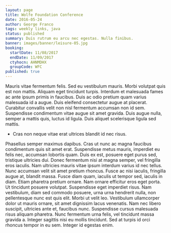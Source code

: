 ```yaml
---
layout: page
title: Wolfe Foundation Conference
date: 2016-05-24
author: George Franco
tags: weekly links, java
status: published
summary: Duis rutrum eu arcu nec egestas. Nulla finibus.
banner: images/banner/leisure-05.jpg
booking:
  startDate: 11/08/2017
  endDate: 11/09/2017
  ctyhocn: AHNMDHX
  groupCode: WFC
published: true
---
```

Mauris vitae fermentum felis. Sed eu vestibulum mauris. Morbi volutpat quis est non mattis. Aliquam eget tincidunt turpis. Interdum et malesuada fames ac ante ipsum primis in faucibus. Duis ac odio pretium quam varius malesuada id a augue. Duis eleifend consectetur augue at placerat. Curabitur convallis velit non nisl fermentum accumsan non id sem. Suspendisse condimentum vitae augue sit amet gravida. Duis augue nulla, semper a mattis quis, luctus id ligula. Duis aliquet scelerisque ligula sed mattis.

* Cras non neque vitae erat ultrices blandit id nec risus.

Phasellus semper maximus dapibus. Cras ut nunc ac magna faucibus condimentum quis sit amet erat. Suspendisse metus mauris, imperdiet eu felis nec, accumsan lobortis quam. Duis ex est, posuere eget purus sed, tristique ultricies dui. Donec fermentum nisi at magna semper, vel fringilla eros iaculis. Nam ultricies mauris vitae ipsum interdum varius id nec tellus. Nunc accumsan velit sit amet pretium rhoncus. Fusce ac nisi iaculis, fringilla augue at, blandit massa. Fusce diam quam, iaculis ut tempor sed, iaculis in diam.
Etiam pharetra pretium ornare. Nam ornare efficitur eros eget porta. Ut tincidunt posuere volutpat. Suspendisse eget imperdiet risus. Nam vestibulum, diam sed commodo posuere, urna urna hendrerit nulla, non pellentesque nunc est quis elit. Morbi ut velit leo. Vestibulum ullamcorper dolor ut mauris ornare, sit amet dignissim lacus venenatis. Nam nec libero suscipit, ultricies ante et, faucibus nunc. Suspendisse cursus malesuada risus aliquam pharetra. Nunc fermentum urna felis, vel tincidunt massa gravida a. Integer sagittis nisi eu mollis tincidunt. Sed at turpis id orci rhoncus tempor in eu sem. Integer id egestas enim.
